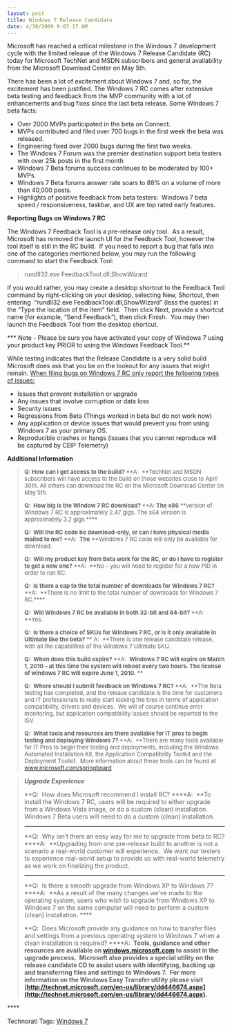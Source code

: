 ```yaml
---
layout: post
title: Windows 7 Release Candidate
date: 4/30/2009 9:07:17 AM
---
```


Microsoft has reached a critical milestone in the Windows 7 development cycle with the limited release of the Windows 7 Release Candidate (RC) today for Microsoft TechNet and MSDN subscribers and general availability from the Microsoft Download Center on May 5th.

There has been a lot of excitement about Windows 7 and, so far, the excitement has been justified. The Windows 7 RC comes after extensive beta testing and feedback from the MVP community with a lot of enhancements and bug fixes since the last beta release. Some Windows 7 beta facts:

*   Over 2000 MVPs participated in the beta on Connect. 
*   MVPs contributed and filed over 700 bugs in the first week the beta was released. 
*   Engineering fixed over 2000 bugs during the first two weeks. 
*   The Windows 7 Forum was the premier destination support beta testers with over 25k posts in the first month 
*   Windows 7 Beta forums success continues to be moderated by 100+ MVPs. 
*   Windows 7 Beta forums answer rate soars to 88% on a volume of more than 40,000 posts. 
*   Highlights of positive feedback from beta testers:  Windows 7 beta speed / responsiveness, taskbar, and UX are top rated early features.   

**Reporting Bugs on Windows 7 RC**

The Windows 7 Feedback Tool is a pre-release only tool.  As a result, Microsoft has removed the launch UI for the Feedback Tool, however the tool itself is still in the RC build.  If you need to report a bug that falls into one of the categories mentioned below, you may run the following command to start the Feedback Tool: 

> rundll32.exe FeedbackTool.dll,ShowWizard

If you would rather, you may create a desktop shortcut to the Feedback Tool command by right-clicking on your desktop, selecting New, Shortcut, then entering  “rundll32.exe FeedbackTool.dll,ShowWizard” (less the quotes) in the “Type the location of the item” field.  Then click Next, provide a shortcut name (for example, “Send Feedback”), then click Finish.  You may then launch the Feedback Tool from the desktop shortcut.

*** Note - Please be sure you have activated your copy of Windows 7 using your product key PRIOR to using the Windows Feedback Tool.**

While testing indicates that the Release Candidate is a very solid build Microsoft does ask that you be on the lookout for any issues that might remain. <u>When filing bugs on Windows 7 RC only report the following types of issues:</u>

*   Issues that prevent installation or upgrade 
*   Any issues that involve corruption or data loss 
*   Security issues 
*   Regressions from Beta (Things worked in beta but do not work now) 
*   Any application or device issues that would prevent you from using Windows 7 as your primary OS. 
*   Reproducible crashes or hangs (issues that you cannot reproduce will be captured by CEIP Telemetry)   

**Additional Information**

> **<font size="2">Q: How can I get access to the build?
> </font>**<font size="2">**A:  **TechNet and MSDN subscribers will have access to the build on those websites close to April 30th. All others can download the RC on the Microsoft Download Center on May 5th.</font>
> 
> **<font size="2">Q:  How big is the Window 7 RC download?
> </font>**<font size="2">**A: **The x86** **version of Windows 7 RC is approximately 2.47 gigs. The x64 version is approximately 3.2 gigs.****</font>
>    **<font size="2"></font>**
> 
> **<font size="2">Q:  Will the RC code be download-only, or can I have physical media mailed to me?
> </font>**<font size="2">**A:  **The** **Windows 7 RC code will only be available for download.  </font>
>    **<font size="2"></font>**
> 
> **<font size="2">Q:  Will my product key from Beta work for the RC, or do I have to register to get a new one?
> </font>**<font size="2">**A:  **No – you will need to register for a new PID in order to run RC. </font>
>    **<font size="2"></font>**
> 
> **<font size="2">Q:  Is there a cap to the total number of downloads for Windows 7 RC?
> </font>**<font size="2">**A:  **There is no limit to the total number of downloads for Windows 7 RC.****</font>
>    **<font size="2"></font>**
> 
> **<font size="2">Q:  Will Windows 7 RC be available in both 32-bit and 64-bit?
> </font>**<font size="2">**A:  **Yes. </font>
>    **<font size="2"></font>**
> 
> **<font size="2">Q:  Is there a choice of SKUs for Windows 7 RC, or is it only available in Ultimate like the beta? </font>**<font size="2">**
> A:  **There is one release candidate release, with all the capabilities of the Windows 7 Ultimate SKU.  </font>
>    **<font size="2"></font>**
> 
> **<font size="2">Q:  When does this build expire?
> </font>**<font size="2">**A:  **Windows 7 RC will expire on March 1, 2010 – at this time the system will reboot every two hours. The license of windows 7 RC will expire June 1, 2010.** **</font>
>    **<font size="2"></font>**
> 
> **<font size="2">Q:  Where should I submit feedback on Windows 7 RC?
> </font>**<font size="2">**A:  **The Beta testing has completed, and the release candidate is the time for customers and IT professionals to really start kicking the tires in terms of application compatibility, drivers and devices.  We will of course continue error monitoring, but application compatibility issues should be reported to the ISV. </font>
>    **<font size="2"></font>**
> 
> **<font size="2">Q:  What tools and resources are there available for IT pros to begin testing and deploying Windows 7?
> </font>**<font size="2">**A:  **There are many tools available for IT Pros to begin their testing and deployments, including the Windows Automated Installation Kit, the Application Compatibility Toolkit and the Deployment Toolkit.  More information about these tools can be found at </font>[<font size="2">www.microsoft.com/springboard</font>](http://www.microsoft.com/springboard)

> ***Upgrade Experience***
> 
> **Q:  How does Microsoft recommend I install RC?
> ****A:  **To install the Windows 7 RC, users will be required to either upgrade from a Windows Vista image, or do a custom (clean) installation.  Windows 7 Beta users will need to do a custom (clean) installation.
>    ****
> 
> **Q:  Why isn’t there an easy way for me to upgrade from beta to RC?
> ****A:  **Upgrading from one pre-release build to another is not a scenario a real-world customer will experience.  We want our testers to experience real-world setup to provide us with real-world telemetry as we work on finalizing the product.
>    ****
> 
> **Q:  Is there a smooth upgrade from Windows XP to Windows 7?
> ****A:  **As a result of the many changes we’ve made to the operating system, users who wish to upgrade from Windows XP to Windows 7 on the same computer will need to perform a custom (clean) installation. ****
> 
> **Q:  Does Microsoft provide any guidance on how to transfer files and settings from a previous operating system to Windows 7 when a clean installation is required?
> ****A:  **Tools, guidance and other resources are available on [windows.microsoft.com](http://www.microsoft.com/) to assist in the upgrade process.  Microsoft also provides a special utility on the release candidate CD to assist users with identifying, backing up and transferring files and settings to Windows 7.  For more information on the Windows Easy Transfer utility please visit [http://technet.microsoft.com/en-us/library/dd446674.aspx](http://technet.microsoft.com/en-us/library/dd446674.aspx).**

 ****  <div style="padding-bottom: 0px; margin: 0px; padding-left: 0px; padding-right: 0px; display: inline; float: none; padding-top: 0px" id="scid:0767317B-992E-4b12-91E0-4F059A8CECA8:2e2c72a3-42e3-4e53-a0e6-bf04c860ab0f" class="wlWriterEditableSmartContent">Technorati Tags: [Windows 7](http://technorati.com/tags/Windows+7)</div>

